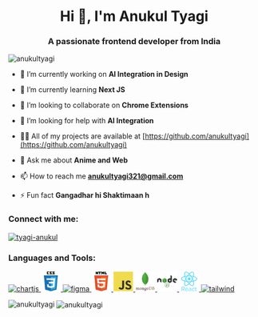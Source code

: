 <h1 align="center">Hi 👋, I'm Anukul Tyagi</h1>
<h3 align="center">A passionate frontend developer from India</h3>

<p align="left"> <img src="https://komarev.com/ghpvc/?username=anukultyagi&label=Profile%20views&color=0e75b6&style=flat" alt="anukultyagi" /> </p>

- 🔭 I’m currently working on **AI Integration in Design**

- 🌱 I’m currently learning **Next JS**

- 👯 I’m looking to collaborate on **Chrome Extensions**

- 🤝 I’m looking for help with **AI Integration**

- 👨‍💻 All of my projects are available at [https://github.com/anukultyagi](https://github.com/anukultyagi)

- 💬 Ask me about **Anime and Web**

- 📫 How to reach me **anukultyagi321@gmail.com**

- ⚡ Fun fact **Gangadhar hi Shaktimaan h**

<h3 align="left">Connect with me:</h3>
<p align="left">
<a href="https://linkedin.com/in/tyagi-anukul" target="blank"><img align="center" src="https://raw.githubusercontent.com/rahuldkjain/github-profile-readme-generator/master/src/images/icons/Social/linked-in-alt.svg" alt="tyagi-anukul" height="30" width="40" /></a>
</p>

<h3 align="left">Languages and Tools:</h3>
<p align="left"> <a href="https://www.chartjs.org" target="_blank" rel="noreferrer"> <img src="https://www.chartjs.org/media/logo-title.svg" alt="chartjs" width="40" height="40"/> </a> <a href="https://www.w3schools.com/css/" target="_blank" rel="noreferrer"> <img src="https://raw.githubusercontent.com/devicons/devicon/master/icons/css3/css3-original-wordmark.svg" alt="css3" width="40" height="40"/> </a> <a href="https://www.figma.com/" target="_blank" rel="noreferrer"> <img src="https://www.vectorlogo.zone/logos/figma/figma-icon.svg" alt="figma" width="40" height="40"/> </a> <a href="https://www.w3.org/html/" target="_blank" rel="noreferrer"> <img src="https://raw.githubusercontent.com/devicons/devicon/master/icons/html5/html5-original-wordmark.svg" alt="html5" width="40" height="40"/> </a> <a href="https://developer.mozilla.org/en-US/docs/Web/JavaScript" target="_blank" rel="noreferrer"> <img src="https://raw.githubusercontent.com/devicons/devicon/master/icons/javascript/javascript-original.svg" alt="javascript" width="40" height="40"/> </a> <a href="https://www.mongodb.com/" target="_blank" rel="noreferrer"> <img src="https://raw.githubusercontent.com/devicons/devicon/master/icons/mongodb/mongodb-original-wordmark.svg" alt="mongodb" width="40" height="40"/> </a> <a href="https://nodejs.org" target="_blank" rel="noreferrer"> <img src="https://raw.githubusercontent.com/devicons/devicon/master/icons/nodejs/nodejs-original-wordmark.svg" alt="nodejs" width="40" height="40"/> </a> <a href="https://reactjs.org/" target="_blank" rel="noreferrer"> <img src="https://raw.githubusercontent.com/devicons/devicon/master/icons/react/react-original-wordmark.svg" alt="react" width="40" height="40"/> </a> <a href="https://tailwindcss.com/" target="_blank" rel="noreferrer"> <img src="https://www.vectorlogo.zone/logos/tailwindcss/tailwindcss-icon.svg" alt="tailwind" width="40" height="40"/> </a> </p>

<p><img align="left" src="https://github-readme-stats.vercel.app/api/top-langs?username=anukultyagi&show_icons=true&locale=en&layout=compact" alt="anukultyagi" /></p>

<p>&nbsp;<img align="center" src="https://github-readme-stats.vercel.app/api?username=anukultyagi&show_icons=true&locale=en" alt="anukultyagi" /></p>
